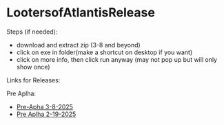 # LootersofAtlantisRelease
Steps (if needed):
* download and extract zip (3-8 and beyond)
* click on exe in folder(make a shortcut on desktop if you want)
* click on more info, then click run anyway (may not pop up but will only show once)


Links for Releases:

Pre Aplha:
*  [Pre-Apha 3-8-2025](https://github.com/bpoletti/LootersOfAtlantisRelease/releases/download/V0.0.3/LootersofAtlantisGame_03_03_25.zip)
*  [Pre Aplha 2-19-2025](https://github.com/bpoletti/LootersOfAtlantisRelease/releases/download/V0.0.2/LootersofAtlantisGame_Build_2_19_25.exe)
